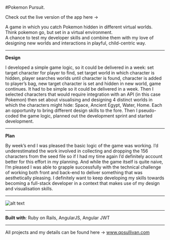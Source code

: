 #Pokemon Pursuit. 

Check out the live version of the app here ->

A game in which you catch Pokemon hidden in different virtual worlds.  Think pokemon go, but set in a virtual environment.  
A chance to test my developer skills and combine them with my love of designing new worlds and interactions in playful, child-centric way.

---

**Design**

I developed a simple game logic, so it could be delivered in a week: set target character for player to find, set target world in which character is hidden, player searches worlds until character is found, character is added to player’s bag, new target character is set and hidden in new world, game continues.  It had to be simple so it could be delivered in a week.  Then I selected characters that would require integration with an API (in this case Pokemon) then set about visualising and designing 4 distinct worlds in which the characters might hide:  Space, Ancient Egypt, Water, Home.  Each an opportunity to bring different design skills to the fore.  Then I pseudo-coded the game logic, planned out the development sprint and started development.

---

**Plan**

By week’s end I was pleased the basic logic of the game was working.  I’d underestimated the work involved in collecting and dropping the 156 characters from the seed file so if I had my time again I’d definitely account better for this effort in my planning.   And while the game itself is quite naive, I’m pleased I was able to grapple successfully with the technical challenge of working both front and back-end to deliver something that was aesthetically pleasing.  I definitely want to keep developing my skills towards becoming a full-stack developer in a context that makes use of my design and visualisation skills. 

---

![alt text](https://i.imgur.com/kXXChZV.jpg "Collision Course Screengrab")

---

**Built with**: Ruby on Rails, AngularJS, Angular JWT

---

All projects and my details can be found here -> www.qosullivan.com



 




